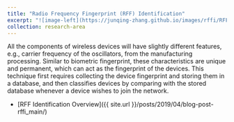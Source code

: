 ```yaml
---
title: "Radio Frequency Fingerprint (RFF) Identification"
excerpt: "![image-left](https://junqing-zhang.github.io/images/rffi/RFF_identification_procedure.png){: .align-left} The rest of this paragraph is filler for the sake of seeing the text wrap around the 150×150 image, which is **left aligned**."
collection: research-area
---
```


All the components of wireless devices will have slightly different features, e.g., carrier frequency of the oscillators, from the manufacturing processing. Similar to biometric fingerprint, these characteristics are unique and permanent, which can act as the fingerprint of the devices. This technique first requires collecting the device fingerprint and storing them in a database, and then classifies devices by comparing with the stored database whenever a device wishes to join the network.

* [RFF Identification Overview]({{ site.url }}/posts/2019/04/blog-post-rffi_main/)